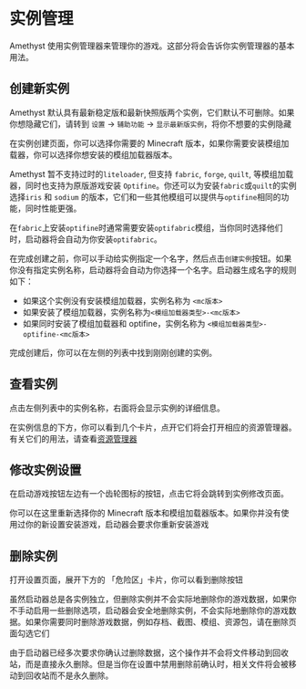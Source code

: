 # 实例管理

Amethyst 使用实例管理器来管理你的游戏。这部分将会告诉你实例管理器的基本用法。

## 创建新实例

Amethyst 默认具有最新稳定版和最新快照版两个实例，它们默认不可删除。如果你想隐藏它们，请转到 `设置` -> `辅助功能` -> `显示最新版实例`，将你不想要的实例隐藏

在实例创建页面，你可以选择你需要的 Minecraft 版本，如果你需要安装模组加载器，你可以选择你想安装的模组加载器版本。

Amethyst 暂不支持过时的`liteloader`, 但支持 `fabric`, `forge`, `quilt`, 等模组加载器，同时也支持为原版游戏安装 `Optifine`。你还可以为安装`fabric`或`quilt`的实例选择`iris` 和 `sodium` 的版本，它们和一些其他模组可以提供与`optifine`相同的功能，同时性能更强。

在`fabric`上安装`optifine`时通常需要安装`optifabric`模组，当你同时选择他们时，启动器将会自动为你安装`optifabric`。

在完成创建之前，你可以手动给实例指定一个名字，然后点击`创建实例`按钮。如果你没有指定实例名称，启动器将会自动为你选择一个名字。启动器生成名字的规则如下：

- 如果这个实例没有安装模组加载器，实例名称为 `<mc版本>`
- 如果安装了模组加载器，实例名称为`<模组加载器类型>-<mc版本>`
- 如果同时安装了模组加载器和 optifine，实例名称为 `<模组加载器类型>-optifine-<mc版本>`

完成创建后，你可以在左侧的列表中找到刚刚创建的实例。

## 查看实例

点击左侧列表中的实例名称，右面将会显示实例的详细信息。

在实例信息的下方，你可以看到几个卡片，点开它们将会打开相应的资源管理器。有关它们的用法，请查看[资源管理器](/guide/resource-manager)

## 修改实例设置

在启动游戏按钮左边有一个齿轮图标的按钮，点击它将会跳转到实例修改页面。

你可以在这里重新选择你的 Minecraft 版本和模组加载器版本。如果你并没有使用过你的新设置安装游戏，启动器会要求你重新安装游戏

## 删除实例

打开设置页面，展开下方的 「危险区」卡片，你可以看到删除按钮

虽然启动器总是各实例独立，但删除实例并不会实际地删除你的游戏数据，如果你不手动启用一些删除选项，启动器会安全地删除实例，不会实际地删除你的游戏数据。如果你需要同时删除游戏数据，例如存档、截图、模组、资源包，请在删除页面勾选它们

由于启动器已经多次要求你确认过删除数据，这个操作并不会将文件移动到回收站，而是直接永久删除。但是当你在设置中禁用删除前确认时，相关文件将会被移动到回收站而不是永久删除。

